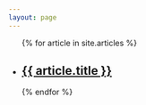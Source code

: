 ```yaml
---
layout: page
---
```

<ul class="article-list">
	{% for article in site.articles %}
		<li>
			<h2>
				<a class="article-link" href="{article.url | prepend: site.baseurl }}">{{ article.title }}</a>
			</h2>
		</li>
	{% endfor %}
</ul>
